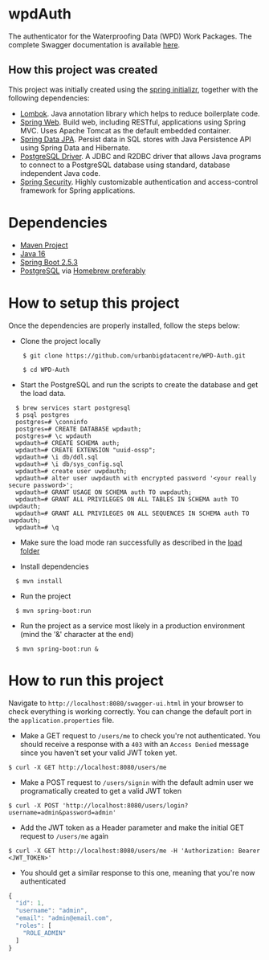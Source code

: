# wpdAuth
The authenticator for the Waterproofing Data (WPD) Work Packages. The complete Swagger documentation is available [here](https://igsd-uow.github.io/wpdAuth/).

## How this project was created

This project was initially created using the [spring initializr](https://start.spring.io/), together with the following dependencies:

- [Lombok](https://projectlombok.org/). Java annotation library which helps to reduce boilerplate code.
- [Spring Web](https://spring.io/guides/gs/serving-web-content/). Build web, including RESTful, applications using Spring MVC. Uses Apache Tomcat as the default embedded container.
- [Spring Data JPA](https://spring.io/projects/spring-data-jpa). Persist data in SQL stores with Java Persistence API using Spring Data and Hibernate.
- [PostgreSQL Driver](https://jdbc.postgresql.org/). A JDBC and R2DBC driver that allows Java programs to connect to a PostgreSQL database using standard, database independent Java code.
- [Spring Security](https://spring.io/projects/spring-security). Highly customizable authentication and access-control framework for Spring applications.

# Dependencies

- [Maven Project](https://maven.apache.org/)
- [Java 16](http://openjdk.java.net/projects/jdk/16/)
- [Spring Boot 2.5.3](https://spring.io/projects/spring-boot/)
- [PostgreSQL](https://www.postgresql.org/) via [Homebrew preferably](https://formulae.brew.sh/formula/postgresql)

# How to setup this project

Once the dependencies are properly installed, follow the steps below:

- Clone the project locally

```console
    $ git clone https://github.com/urbanbigdatacentre/WPD-Auth.git

    $ cd WPD-Auth
```

- Start the PostgreSQL and run the scripts to create the database and get the load data.

```console
  $ brew services start postgresql
  $ psql postgres
  postgres=# \conninfo
  postgres=# CREATE DATABASE wpdauth;
  postgres=# \c wpdauth
  wpdauth=# CREATE SCHEMA auth;
  wpdauth=# CREATE EXTENSION "uuid-ossp";  
  wpdauth=# \i db/ddl.sql
  wpdauth=# \i db/sys_config.sql
  wpdauth=# create user uwpdauth;
  wpdauth=# alter user uwpdauth with encrypted password '<your really secure password>';
  wpdauth=# GRANT USAGE ON SCHEMA auth TO uwpdauth; 
  wpdauth=# GRANT ALL PRIVILEGES ON ALL TABLES IN SCHEMA auth TO uwpdauth;
  wpdauth=# GRANT ALL PRIVILEGES ON ALL SEQUENCES IN SCHEMA auth TO uwpdauth;
  wpdauth=# \q
```

- Make sure the load mode ran successfully as described in the [load folder](https://github.com/IGSD-UoW/wpdAuth/tree/main/load)

- Install dependencies

```console
  $ mvn install
```

- Run the project

```console
  $ mvn spring-boot:run
```

- Run the project as a service most likely in a production environment (mind the '&' character at the end)

```console
  $ mvn spring-boot:run &
```

# How to run this project

Navigate to `http://localhost:8080/swagger-ui.html` in your browser to check everything is working correctly. You can change the default port in the `application.properties` file.

- Make a GET request to `/users/me` to check you're not authenticated. You should receive a response with a `403` with an `Access Denied` message since you haven't set your valid JWT token yet.

```
$ curl -X GET http://localhost:8080/users/me
```

- Make a POST request to `/users/signin` with the default admin user we programatically created to get a valid JWT token

```
$ curl -X POST 'http://localhost:8080/users/login?username=admin&password=admin'
```

- Add the JWT token as a Header parameter and make the initial GET request to `/users/me` again

```
$ curl -X GET http://localhost:8080/users/me -H 'Authorization: Bearer <JWT_TOKEN>'
```

- You should get a similar response to this one, meaning that you're now authenticated

```javascript
{
  "id": 1,
  "username": "admin",
  "email": "admin@email.com",
  "roles": [
    "ROLE_ADMIN"
  ]
}
```
